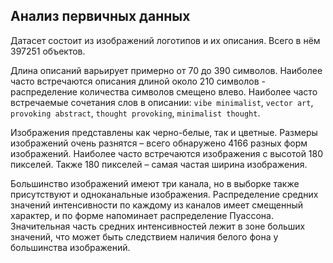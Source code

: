 ## Анализ первичных данных
Датасет состоит из изображений логотипов и их описания. Всего в нём 397251 объектов. 

Длина описаний варьирует примерно от 70 до 390 символов. Наиболее часто встречаются описания длиной около 210 символов - распределение количества символов смещено влево. Наиболее часто встречаемые сочетания слов в описании: `vibe minimalist`, `vector art`, `provoking abstract`, `thought provoking`, `minimalist thought`.

Изображения представлены как черно-белые, так и цветные. Размеры изображений очень разнятся – всего обнаружено 4166 разных форм изображений. Наиболее часто встречаются изображения с высотой 180 пикселей. Также 180 пикселей – самая частая ширина изображения.

Большинство изображений имеют три канала, но в выборке также присутствуют и одноканальные изображения. Распределение средних значений интенсивности по каждому из каналов имеет смещенный характер, и по форме напоминает распределение Пуассона. Значительная часть средних интенсивностей лежит в зоне больших значений, что может быть следствием наличия белого фона у большинства изображений.
